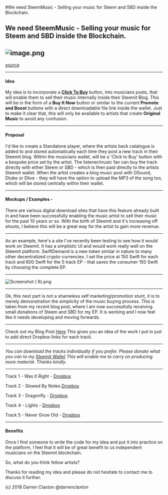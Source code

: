 #We need SteemMusic - Selling your music for Steem and SBD inside the Blockchain.

We need SteemMusic - Selling your music for Steem and SBD inside the Blockchain.
---
![image.png](https://cdn.utopian.io/posts/b316db7eaf2f7f076013471cbb5949a4eaa7image.png)
---
[source](http://earnmoneyonlineforfree.biz/wp-content/uploads/2015/04/make-money-selling-music-online.jpg)

---

#### Idea
My idea is to incorporate a [**Click To Buy**](https://www.dropbox.com/s/ndhx3cipncm4yjt/Was%20It%20Right.mp3?dl=0&m=)  button, into musicians posts, that will enable them to sell their music internally inside their Steemit Blog. This will be in the form of a **Buy It Now** button or similar to the current **Promote and Boost**  buttons with a direct downloadable file link inside the wallet. Just to make it clear that, this will only be available to artists that create **Original Music** to avoid any confusion.

---

#### Proposal

I'd like to create a Standalone player, where the artists back catalogue is added to and stored automatically each time they post a new track in their Steemit blog.  Within the musicians wallet, will be a 'Click to Buy' button with a bespoke price set by the artist. The listener/music fan can buy the track directly with either Steem or SBD - which is then paid directly to the artists Steemit wallet.  When the artist creates a blog music post with DSound, Dtube or Dlive - they will have the option to upload the MP3 of the song too, which will be stored centrally within their wallet. 

---

#### Mockups / Examples -
 
There are various digital download sites that have this feature already built in and have been successfully enabling the music artist to sell their music for the past 10 years or so. With the birth of Steemit and it's increasing off shoots, I believe this will be a great way for the artist to gain more revenue.

---

As an example, here's a site I've recently been testing to see how it would work on Steemit.
It has a simplistic UI and would work really well on the Steemit platform.
SwiftDemand is a new token similar in nature to many other decentralized crypto-currencies.
I set the price at 150 Swift for each track and 600 Swift for the 5 track EP - that saves the consumer 150 Swift by choosing the complete EP.

---

![Screenshot ( 6).png](https://cdn.utopian.io/posts/978e5f568c5f109d9263852bc6dd3dfb38ebScreenshot_(6).png)

---

Ok, this next part is not a shameless self marketing/promotion stunt, it is to merely demonstration the simplicity of the music buying process.
This is taken from my recent blog post, where I am now successfully receiving small donations of Steem and SBD for my EP. It is working and I now feel like it needs developing and moving forwards.

---

Check out my  Blog Post [Here](https://steemit.com/steem-music/@darrenclaxton/have-you-heard-my-5-track-ep-never-grow-old-yet-download-for-steem-or-sbd)
This gives you an idea of the work I put in just to add direct Dropbox links for each track.

---
*You can download the tracks individually if you prefer. Please donate what you can to my [Steemit Wallet](https://steemit.com/@darrenclaxton/transfers) This will enable me to carry on producing more material.*
*Thanks kindly.*

---

Track 1 - Was It Right - [Dropbox](https://www.dropbox.com/s/ndhx3cipncm4yjt/Was%20It%20Right.mp3?dl=0&m=) 

Track 2 - Slowed By Notes [Dropbox](https://www.dropbox.com/s/rjporbh9yihdnxz/Slowed%20By%20Notes.mp3?dl=0&m=) 

Track 3 - Dragonfly - [Dropbox](https://www.dropbox.com/s/g0687pcxdjyr5ea/Dragonfly.mp3?dl=0&m=) 

Track 4 - Lights - [Dropbox](https://www.dropbox.com/s/2pnw1fmj60t2ywp/Lights.mp3?dl=0&m=) 

Track 5 - Never Grow Old - [Dropbox](https://www.dropbox.com/s/a7evfa8ah6fekmz/Never%20Grow%20Old.mp3?dl=0&m=)

---

#### Benefits

Once I find someone to write the code for my idea and put it into practice on the platform, I feel that it will be of great benefit to us independent musicians on the Steemit blockchain.

So, what do you think fellow artists? 

Thanks for reading my idea and please do not hesitate to contact me to discuss it further.

(c) 2018 Darren Claxton 
@darrenclaxton 
    
